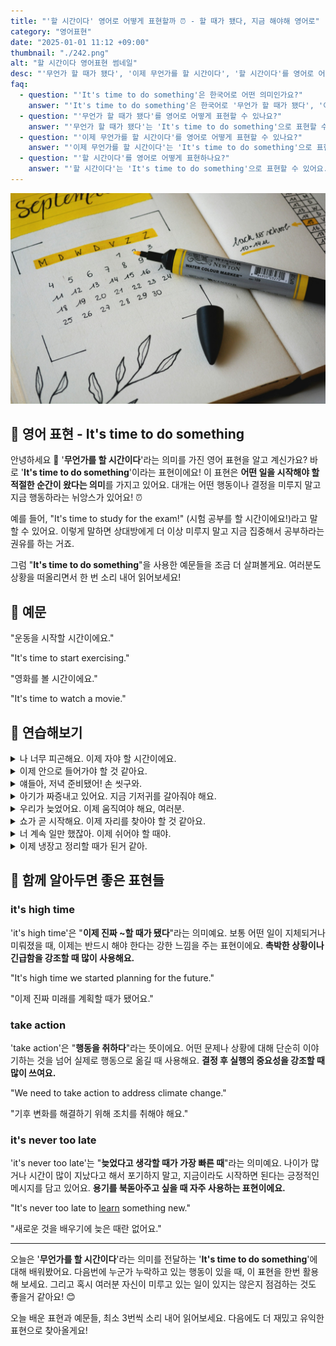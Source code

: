 ```yaml
---
title: "'할 시간이다' 영어로 어떻게 표현할까 ⏰ - 할 때가 됐다, 지금 해야해 영어로"
category: "영어표현"
date: "2025-01-01 11:12 +09:00"
thumbnail: "./242.png"
alt: "할 시간이다 영어표현 썸네일"
desc: "'무언가 할 때가 됐다', '이제 무언가를 할 시간이다', '할 시간이다'를 영어로 어떻게 표현하면 좋을까요? '이제 공부할 때가 됐어', '이제 운동할 시간이야', '이제 저녁 먹을 시간이다' 등을 영어로 표현하는 법을 배워봅시다. 다양한 예문을 통해서 연습하고 본인의 표현으로 만들어 보세요."
faq:
  - question: "'It's time to do something'은 한국어로 어떤 의미인가요?"
    answer: "'It's time to do something'은 한국어로 '무언가 할 때가 됐다', '이제 무언가를 할 시간이다' 등으로 번역될 수 있습니다. 어떤 행동이나 결정을 해야 할 때 사용하는 표현이에요."
  - question: "'무언가 할 때가 됐다'를 영어로 어떻게 표현할 수 있나요?"
    answer: "'무언가 할 때가 됐다'는 'It's time to do something'으로 표현할 수 있어요. 예를 들어, '이제 공부할 때가 됐어'는 'It's time to study'로 말할 수 있어요."
  - question: "'이제 무언가를 할 시간이다'를 영어로 어떻게 표현할 수 있나요?"
    answer: "'이제 무언가를 할 시간이다'는 'It's time to do something'으로 표현할 수 있어요. 예를 들어, '이제 운동할 시간이야'는 'It's time to exercise'로 말할 수 있어요."
  - question: "'할 시간이다'를 영어로 어떻게 표현하나요?"
    answer: "'할 시간이다'는 'It's time to do something'으로 표현할 수 있어요. 예를 들어, '이제 저녁 먹을 시간이다'는 'It's time to have dinner'로 표현할 수 있어요."
---
```


![플래너 사진](./242-1.jpg)

## 🌟 영어 표현 - It's time to do something

안녕하세요 👋 '**무언가를 할 시간이다**'라는 의미를 가진 영어 표현을 알고 계신가요? 바로 '**It's time to do something**'이라는 표현이에요! 이 표현은 **어떤 일을 시작해야 할 적절한 순간이 왔다는 의미**를 가지고 있어요. 대개는 어떤 행동이나 결정을 미루지 말고 지금 행동하라는 뉘앙스가 있어요! ⏰

예를 들어, "It's time to study for the exam!" (시험 공부를 할 시간이에요!)라고 말할 수 있어요. 이렇게 말하면 상대방에게 더 이상 미루지 말고 지금 집중해서 공부하라는 권유를 하는 거죠.

<script async src="https://pagead2.googlesyndication.com/pagead/js/adsbygoogle.js?client=ca-pub-1465612013356152"
     crossorigin="anonymous"></script>
<!-- engple-horizontal-ad -->

<ins class="adsbygoogle"
     style="display:block"
     data-ad-client="ca-pub-1465612013356152"
     data-ad-slot="2106896038"
     data-ad-format="auto"
     data-full-width-responsive="true"></ins>

<script>
     (adsbygoogle = window.adsbygoogle || []).push({});
</script>

그럼 "**It's time to do something**"을 사용한 예문들을 조금 더 살펴볼게요. 여러분도 상황을 떠올리면서 한 번 소리 내어 읽어보세요!

## 📖 예문

"운동을 시작할 시간이에요."

"It's time to start exercising."

"영화를 볼 시간이에요."

"It's time to watch a movie."

## 💬 연습해보기

<details>
<summary>나 너무 피곤해요. 이제 자야 할 시간이에요.</summary>
<span>I'm exhausted. It's time to go to bed.</span>
</details>

<details>
<summary>이제 안으로 들어가야 할 것 같아요.</summary>
<span>I think it's time to head inside.</span>
</details>

<details>
<summary>얘들아, 저녁 준비됐어! 손 씻구와.</summary>
<span>Hey kids, dinner's ready! It's time to wash your hands.</span>
</details>

<details>
<summary>아기가 짜증내고 있어요. 지금 기저귀를 갈아줘야 해요.</summary>
<span>The baby's getting fussy. It's time to change her diaper.</span>
</details>

<details>
<summary>우리가 늦었어요. 이제 움직여야 해요, 여러분.</summary>
<span>We're running late. It's time to get moving, folks.</span>
</details>

<details>
<summary>쇼가 곧 시작해요. 이제 자리를 찾아야 할 것 같아요.</summary>
<span>The show's about to start. I guess it's time to find our seats.</span>
</details>

<details>
<summary>너 계속 일만 했잖아. 이제 쉬어야 할 때야.</summary>
<span>You've been working <a href="/blog/in-english/156.non-stop/">non-stop</a>. It's time to take a break.</span>
</details>

<details>
<summary>이제 냉장고 정리할 때가 된거 같아.</summary>
<span>I think it's time to clean out the fridge.</span>
</details>

## 🤝 함께 알아두면 좋은 표현들

### it's high time

'it's high time'은 "**이제 진짜 ~할 때가 됐다**"라는 의미예요. 보통 어떤 일이 지체되거나 미뤄졌을 때, 이제는 반드시 해야 한다는 강한 느낌을 주는 표현이에요. **촉박한 상황이나 긴급함을 강조할 때 많이 사용해요.**

"It's high time we started planning for the future."

"이제 진짜 미래를 계획할 때가 됐어요."

### take action

'take action'은 "**행동을 취하다**"라는 뜻이에요. 어떤 문제나 상황에 대해 단순히 이야기하는 것을 넘어 실제로 행동으로 옮길 때 사용해요. **결정 후 실행의 중요성을 강조할 때 많이 쓰여요.**

"We need to take action to address climate change."

"기후 변화를 해결하기 위해 조치를 취해야 해요."

### it's never too late

'it's never too late'는 "**늦었다고 생각할 때가 가장 빠른 때**"라는 의미예요. 나이가 많거나 시간이 많이 지났다고 해서 포기하지 말고, 지금이라도 시작하면 된다는 긍정적인 메시지를 담고 있어요. **용기를 북돋아주고 싶을 때 자주 사용하는 표현이에요.**

"It's never too late to [learn](/blog/in-english/245.learn/) something new."

"새로운 것을 배우기에 늦은 때란 없어요."

---

오늘은 '**무언가를 할 시간이다**'라는 의미를 전달하는 '**It's time to do something**'에 대해 배워봤어요. 다음번에 누군가 누락하고 있는 행동이 있을 때, 이 표현을 한번 활용해 보세요. 그리고 혹시 여러분 자신이 미루고 있는 일이 있지는 않은지 점검하는 것도 좋을거 같아요! 😊

오늘 배운 표현과 예문들, 최소 3번씩 소리 내어 읽어보세요. 다음에도 더 재밌고 유익한 표현으로 찾아올게요!
